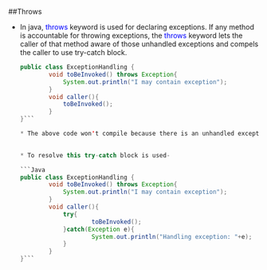##Throws

* In java, <span style="color:blue">throws</span> keyword is used for declaring exceptions. If any method is accountable for throwing exceptions, the <span style="color:blue">throws</span> keyword lets the caller of that method aware of those unhandled exceptions and compels the caller to use try-catch block.


	```Java
	public class ExceptionHandling {
    		void toBeInvoked() throws Exception{
        		System.out.println("I may contain exception");
    		}
    		void caller(){
        		toBeInvoked();
    		}
	}```

	* The above code won't compile because there is an unhandled exception. Method toBeInvoked() uses the <span style="color:blue">throws</span> keyword in its signature to warn the caller that it might throw an exception. So, the caller must use a try-catch block to handle that exception.

     
	* To resolve this try-catch block is used-

	```Java
	public class ExceptionHandling {
    		void toBeInvoked() throws Exception{
        		System.out.println("I may contain exception");
    		}
    		void caller(){
        		try{
            			toBeInvoked();
        		}catch(Exception e){
            			System.out.println("Handling exception: "+e);
        		}
    		}
	}```
